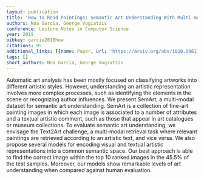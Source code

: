 ```yaml
---
layout: publication
title: 'How To Read Paintings: Semantic Art Understanding With Multi-modal Retrieval'
authors: Noa Garcia, George Vogiatzis
conference: Lecture Notes in Computer Science
year: 2019
bibkey: garcia2018how
citations: 95
additional_links: [{name: Paper, url: 'https://arxiv.org/abs/1810.09617'}]
tags: []
short_authors: Noa Garcia, George Vogiatzis
---
```

Automatic art analysis has been mostly focused on classifying artworks into
different artistic styles. However, understanding an artistic representation
involves more complex processes, such as identifying the elements in the scene
or recognizing author influences. We present SemArt, a multi-modal dataset for
semantic art understanding. SemArt is a collection of fine-art painting images
in which each image is associated to a number of attributes and a textual
artistic comment, such as those that appear in art catalogues or museum
collections. To evaluate semantic art understanding, we envisage the Text2Art
challenge, a multi-modal retrieval task where relevant paintings are retrieved
according to an artistic text, and vice versa. We also propose several models
for encoding visual and textual artistic representations into a common semantic
space. Our best approach is able to find the correct image within the top 10
ranked images in the 45.5% of the test samples. Moreover, our models show
remarkable levels of art understanding when compared against human evaluation.